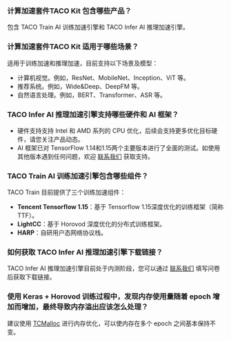 
[](id:Q1)
### 计算加速套件TACO Kit 包含哪些产品？
包含 TACO Train AI 训练加速引擎和 TACO Infer AI 推理加速引擎。


[](id:Q2)
### 计算加速套件TACO Kit 适用于哪些场景？

适用于训练加速和推理加速，目前支持以下场景及模型：
- 计算机视觉。例如，ResNet、MobileNet、Inception、ViT 等。
- 推荐系统。例如，Wide&Deep、DeepFM 等。
- 自然语言处理。例如，BERT、Transformer、ASR 等。

[](id:Q3)
### TACO Infer AI 推理加速引擎支持哪些硬件和 AI 框架？
- 硬件支持支持 Intel 和 AMD 系列的 CPU 优化，后续会支持更多优化目标硬件，请您关注产品动态。
- AI 框架已对 TensorFlow 1.14和1.15两个主要版本进行了全面的测试。如使用其他版本遇到任何问题，欢迎 [联系我们](https://cloud.tencent.com/document/product/1573/74094) 获取支持。


[](id:Q4)
### TACO Train AI 训练加速引擎包含哪些组件？

TACO Train 目前提供了三个训练加速组件：

- **Tencent Tensorflow 1.15**：基于 Tensorflow 1.15深度优化的训练框架（简称 TTF）。
- **LightCC**：基于 Horovod 深度优化的分布式训练框架。
- **HARP**：自研用户态网络协议栈。  


[](id:Q5)
### 如何获取 TACO Infer AI 推理加速引擎下载链接？

TACO Infer AI 推理加速引擎目前处于内测阶段，您可以通过 [联系我们](https://cloud.tencent.com/document/product/1573/74094) 填写问卷后获取下载链接。


[](id:Q6)
### 使用 Keras + Horovod 训练过程中，发现内存使用量随着 epoch 增加而增加，最终导致内存溢出应该怎么处理？

建议使用 [TCMalloc](https://github.com/google/tcmalloc) 进行内存优化，可以使内存在多个 epoch 之间基本保持不变。

